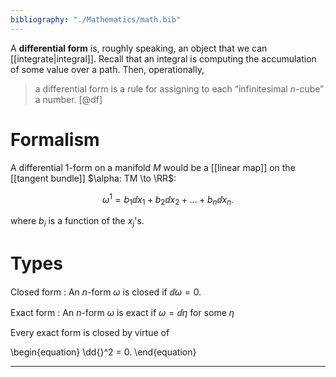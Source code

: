 ```yaml
---
bibliography: "./Mathematics/math.bib"
---
```


A **differential form** is, roughly speaking, an object that we can [[integrate|integral]]. Recall that an integral is computing the accumulation of some value over a path. Then, operationally,

> a differential form is a rule for assigning to each “infinitesimal $n$-cube” a number. [@df]

# Formalism

A differential 1-form on a manifold $M$ would be a [[linear map]] on the [[tangent bundle]] $\alpha: TM \to \RR$:

$$
\omega^1 = b_1 \dd{x}_1 + b_2 \dd{x}_2 + \ldots + b_n \dd{x}_n.
$$

where $b_i$ is a function of the $x_j$'s.

# Types

Closed form
: An $n$-form $\omega$ is closed if $\dd{\omega} = 0$.

Exact form
: An $n$-form $\omega$ is exact if $\omega = \dd{\eta}$ for some $\eta$


Every exact form is closed by virtue of 

\begin{equation}
\dd{}^2 = 0.
\end{equation}

---